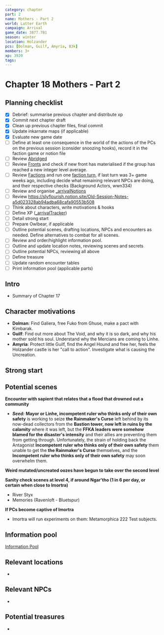 ```yaml
---
category: chapter
part: 2
name: Mothers - Part 2
world: Latter Earth
campaign: Arrival
game_date: 3877.7B1
season: winter
location: Holzander
pcs: [Dolman, Guilf, Amyria, B3k]
members: 3+
xp: 3920
tags: 
---
```


# Chapter 18 Mothers - Part 2

## Planning checklist

- [x] Debrief: summarise previous chapter and distribute xp
- [x] Commit next chapter draft
- [x] Clean up previous chapter files, final commit
- [x] Update inkarnate maps (if applicable)
- [x] Evaluate new game date
- [ ] Define at least one consequence in the world of the actions of the PCs on the previous session (consider snoozing hooks), record it in the faction game or notion file
- [ ] Review [Abridged](_published/arrival/abridged.md)
- [ ] Review [Fronts](../factions/_fronts.md) and check if new front has materialised if the group has reached a new integer level average.
- [ ] Review [Factions](../factions/_factionGame.md) and run one [faction turn](../../../rules/factionRules.md), if last turn was 3+ game weeks ago, including decide what remaining relevant NPCs are doing, and their respective checks (Background Actors, wwn334)
- [ ] Review and organise [_arrivalNotions](campaign/arrival/_arrivalNotions.md)
- [ ] Review https://slyflourish.notion.site/Old-Session-Notes-a5d023328ab94adba68cafa90553b508
- [ ] Think about characters, write motivations & hooks
- [ ] Define XP ([_arrivalTracker](../_arrivalTracker.md))
- [ ] Detail strong start
- [ ] Prepare Owlbear, if applicable
- [ ] Outline potential scenes, drafting locations, NPCs and encounters as needed. Define alternatives to combat for all scenes.
- [ ] Review and order/highlight information pool.
- [ ] Outline and update location notes, reviewing scenes and secrets
- [ ] Outline potential NPCs, reviewing all above
- [ ] Define treasure
- [ ] Update random encounter tables
- [ ] Print information pool (applicable parts)

## Intro

- Summary of Chapter 17

## Character motivations

- **Dolman**: Find Galiera, free Fuko from Ghuse, make a pact with Kimbarak.
- **Guilf**: Find out more about The Void, and why it is so dark, and why his mother sold his soul. Understand why the Mercians are coming to Linhe.
- **Amyria**: Protect little Guilf, find the Angel Hound and free her, feels the Holzander castle is her "call to action". Investigate what is causing the Uncreation.

## Strong start


## Potential scenes

**Encounter with sapient that relates that a flood that drowned out a community**
- ***Seed:*** **Mayor or Linhe, incompetent ruler who thinks only of their own safety** is working to seize **the Rainmaker's Curse** left behind by its now-dead collectors from the **Bastion tower, now left in ruins by the calamity** where it was left, but the **FFKA leaders were somehow blamed for the disaster's intensity** and their allies are preventing them from getting through. Unfortunately, the strain of holding back the Antagonist **Incompetent ruler who thinks only of their own safety** them unable to get the **the Rainmaker's Curse** themselves, and the **Incompetent ruler who thinks only of their own safety** may soon overwhelm them.

**Weird mutated/uncreated oozes have begun to take over the second level**

**Sanity check scenes at level 4, if around Ngar'tho (1 in 6 per day, or certain when close to Imortra)**
- River Styx
- Memories (Ravenloft - Bluetspur)

**If PCs become captive of Imortra**
- Imortra will run experiments on them: Metamorphica 222 Test subjects.

## Information pool

[Information Pool](../_informationPool.md)

## Relevant locations

- 

## Relevant NPCs

- 

## Potential treasures

- 


